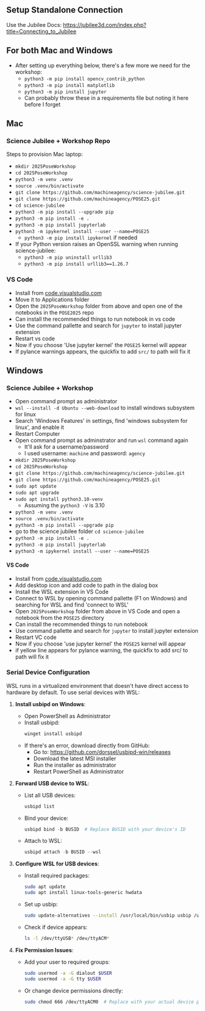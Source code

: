 ## Setup Standalone Connection
Use the Jubilee Docs: https://jubilee3d.com/index.php?title=Connecting_to_Jubilee

## For both Mac and Windows
- After setting up everything below, there's a few more we need for the workshop:
  - `python3 -m pip install opencv_contrib_python`
  - `python3 -m pip install matplotlib`
  - `python3 -m pip install jupyter`
  - Can probably throw these in a requirements file but noting it here before I forget

## Mac
### Science Jubilee + Workshop Repo
Steps to provision Mac laptop:
- `mkdir 2025PoseWorkshop`
- `cd 2025PoseWorkshop`
- `python3 -m venv .venv`
- `source .venv/bin/activate`
- `git clone https://github.com/machineagency/science-jubilee.git`
- `git clone https://github.com/machineagency/POSE25.git`
- `cd science-jubilee`
- `python3 -m pip install --upgrade pip`
- `python3 -m pip install -e .`
- `python3 -m pip install jupyterlab`
- `python3 -m ipykernel install --user --name=POSE25`
  - `python3 -m pip install ipykernel` if needed
- If your Python version raises an OpenSSL warning when running science-jubilee:
	- `python3 -m pip uninstall urllib3`
	- `python3 -m pip install urllib3==1.26.7`
  
### VS Code
- Install from [code.visualstudio.com](code.visualstudio.com)
- Move it to Applications folder
- Open the `2025PoseWorkshop` folder from above and open one of the notebooks in the `POSE2025` repo
- Can install the recommended things to run notebook in vs code
- Use the command pallette and search for `jupyter` to install jupyter extension
- Restart vs code
- Now if you choose 'Use jupyter kernel' the `POSE25` kernel will appear
- If pylance warnings appears, the quickfix to add `src/` to path will fix it

## Windows
### Science Jubilee + Workshop
- Open command prompt as administrator
- `wsl --install -d Ubuntu --web-download` to install windows subsystem for linux
- Search 'Windows Features' in settings, find 'windows subsystem for linux', and enable it
- Restart Computer
- Open command prompt as adminstrator and run `wsl` command again
  - It'll ask for a username/password
  - I used username: `machine` and password: `agency`
- `mkdir 2025PoseWorkshop`
- `cd 2025PoseWorkshop`
- `git clone https://github.com/machineagency/science-jubilee.git`
- `git clone https://github.com/machineagency/POSE25.git`
- `sudo apt update`
- `sudo apt upgrade`
- `sudo apt install python3.10-venv`
  - Assuming the `python3 -V` is 3.10
- `python3 -m venv .venv`
- `source .venv/bin/activate`
- `python3 -m pip install --upgrade pip`
- go to the science jubilee folder `cd science-jubilee`
- `python3 -m pip install -e .`
- `python3 -m pip install jupyterlab`
- `python3 -m ipykernel install --user --name=POSE25`

#### VS Code
- Install from [code.visualstudio.com](code.visualstudio.com)
- Add desktop icon and add code to path in the dialog box
- Install the WSL extension in VS Code
- Connect to WSL by opening command pallette (F1 on Windows) and searching for WSL and find 'connect to WSL'
- Open `2025PoseWorkshop` folder from above in VS Code and open a notebook from the `POSE25` directory
- Can install the recommended things to run notebook
- Use command pallette and search for `jupyter` to install jupyter extension
- Restart VC code
- Now if you choose 'use jupyter kernel' the `POSE25` kernel will appear
- if yellow line appears for pylance warning, the quickfix to add src/ to path will fix it

### Serial Device Configuration

WSL runs in a virtualized environment that doesn't have direct access to hardware by default. To use serial devices with WSL:

1. **Install usbipd on Windows**:
   - Open PowerShell as Administrator
   - Install usbipd:
     ```powershell
     winget install usbipd
     ```
   - If there's an error, download directly from GitHub:
     - Go to: https://github.com/dorssel/usbipd-win/releases
     - Download the latest MSI installer
     - Run the installer as administrator
     - Restart PowerShell as Administrator

2. **Forward USB device to WSL**:
   - List all USB devices:
     ```powershell
     usbipd list
     ```
   - Bind your device:
     ```powershell
     usbipd bind -b BUSID  # Replace BUSID with your device's ID
     ```
   - Attach to WSL:
     ```powershell
     usbipd attach -b BUSID --wsl
     ```

3. **Configure WSL for USB devices**:
   - Install required packages:
     ```bash
     sudo apt update
     sudo apt install linux-tools-generic hwdata
     ```
   - Set up usbip:
     ```bash
     sudo update-alternatives --install /usr/local/bin/usbip usbip /usr/lib/linux-tools/*/usbip 20
     ```
   - Check if device appears:
     ```bash
     ls -l /dev/ttyUSB* /dev/ttyACM*
     ```

4. **Fix Permission Issues**:
   - Add your user to required groups:
     ```bash
     sudo usermod -a -G dialout $USER
     sudo usermod -a -G tty $USER
     ```
   - Or change device permissions directly:
     ```bash
     sudo chmod 666 /dev/ttyACM0  # Replace with your actual device path
     ```
